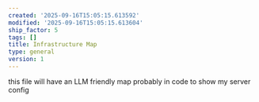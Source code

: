```yaml
---
created: '2025-09-16T15:05:15.613592'
modified: '2025-09-16T15:05:15.613604'
ship_factor: 5
tags: []
title: Infrastructure Map
type: general
version: 1
---
```


this file will have an LLM friendly map probably in code to show my server config